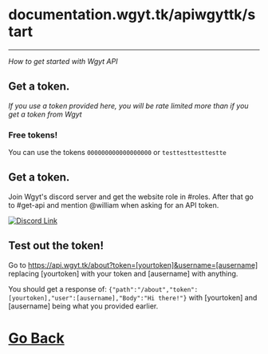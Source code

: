 # documentation.wgyt.tk/apiwgyttk/start
_________________
_How to get started with Wgyt API_
## Get a token.
_If you use a token provided here, you will be rate limited more than if you get a token from Wgyt_
### Free tokens!
You can use the tokens `000000000000000000` or `testtesttesttestte`
## Get a token.
Join Wgyt's discord server and get the website role in #roles.
After that go to #get-api and mention @william when asking for an API token.

[![Discord Link](https://img.shields.io/discord/778023639332290571?label=Chat%20on%20discord&style=for-the-badge)](https://wgyt.cf/discord)
## Test out the token!
Go to https://api.wgyt.tk/about?token=[yourtoken]&username=[ausername] replacing [yourtoken] with your token and [ausername] with anything.

You should get a response of: `{"path":"/about","token":[yourtoken],"user":[ausername],"Body":"Hi there!"}` with [yourtoken] and [ausername] being what you provided earlier.
# [Go Back](/apiwgyttk)
